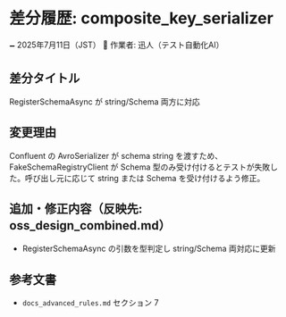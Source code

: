 # 差分履歴: composite_key_serializer

🗕 2025年7月11日（JST）
🧐 作業者: 迅人（テスト自動化AI）

## 差分タイトル
RegisterSchemaAsync が string/Schema 両方に対応

## 変更理由
Confluent の AvroSerializer が schema string を渡すため、FakeSchemaRegistryClient が Schema 型のみ受け付けるとテストが失敗した。呼び出し元に応じて string または Schema を受け付けるよう修正。

## 追加・修正内容（反映先: oss_design_combined.md）
- RegisterSchemaAsync の引数を型判定し string/Schema 両対応に更新

## 参考文書
- `docs_advanced_rules.md` セクション 7
